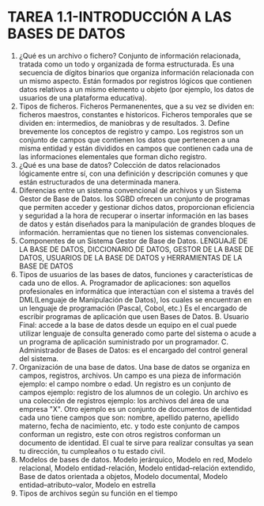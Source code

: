 # TAREA 1.1-INTRODUCCIÓN A LAS BASES DE DATOS
  1.  ¿Qué es un archivo o fichero? Conjunto de información relacionada, tratada como un todo y organizada de forma estructurada. Es una secuencia de dígitos binarios que organiza información relacionada con un mismo aspecto.
  Están formados por registros lógicos que contienen datos relativos a un mismo elemento u objeto (por ejemplo, los datos de usuarios de una plataforma educativa).
  2.  Tipos de ficheros.
  Ficheros Permanenentes, que a su vez se dividen en: ficheros maestros, constantes e historicos.
  Ficheros temporales que se dividen en: intermedios, de maniobras y de resultados.
    3.  Define brevemente los conceptos de registro y campo.
    Los registros son  un conjunto de campos que contienen los datos que pertenecen a una misma entidad y están divididos en campos que contienen cada una de las informaciones elementales que forman dicho registro.
  4.  ¿Qué es una base de datos?
  Colección de datos relacionados lógicamente entre sí, con una definición y descripción comunes y que están estructurados de una determinada manera.
  5.  Diferencias entre un sistema convencional de archivos y un Sistema Gestor de Base de Datos.
  los SGBD ofrecen un conjunto de programas que permiten acceder y gestionar dichos datos, proporcionan eficiencia y seguridad a la hora de recuperar o insertar información en las bases de datos y están diseñados para la manipulación de grandes bloques de información. herramientas que no tienen los sistemas convencionales.
  6.  Componentes de un Sistema Gestor de Base de Datos.
  LENGUAJE DE LA BASE DE DATOS, DICCIONARIO DE DATOS, GESTOR DE LA BASE DE DATOS, USUARIOS DE LA BASE DE DATOS y HERRAMIENTAS DE LA BASE DE DATOS
  7.  Tipos de usuarios de las bases de datos, funciones y características de cada uno de ellos.
A. Programador de aplicaciones: son aquellos profesionales en informática que interactúan con el sistema a través del DML(Lenguaje de Manipulación de Datos), los cuales se encuentran en un lenguaje de programación (Pascal, Cobol, etc.) Es el encargado de escribir programas de aplicación que usen Bases de Datos.
B.  Usuario Final: accede a la base de datos desde un equipo en el cual puede utilizar lenguaje de consulta generado como parte del sistema o acude a un programa de aplicación suministrado por un programador.
C.  Administrador de Bases de Datos: es el encargado del control general del sistema.
  8.  Organización de una base de datos.
  Una base de datos se organiza en campos, registros, archivos. Un campo es una pieza de información ejemplo: el campo nombre o edad. Un registro es un conjunto de campos ejemplo: registro de los alumnos de un colegio. Un archivo es una colección de registros ejemplo: los archivos del área de una empresa "X". Otro ejemplo es un conjunto de documentos de identidad cada uno tiene campos que son: nombre, apellido paterno, apellido materno, fecha de nacimiento, etc. y todo este conjunto de campos conforman un registro, este con otros registros conforman un documento de identidad. El cual te sirve para realizar consultas ya sean tu dirección, tu cumpleaños o tu estado civil.
  9.  Modelos de bases de datos.
    Modelo jerárquico, Modelo en red, Modelo relacional, Modelo entidad-relación, Modelo entidad–relación extendido, Base de datos orientada a objetos, Modelo documental, Modelo entidad–atributo–valor, Modelo en estrella
  10.  Tipos de archivos según su función en el tiempo
  
